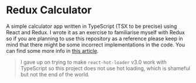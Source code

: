 # Redux Calculator
A simple calculator app written in TypeScript (TSX to be precise) using React and Redux. I wrote it as an exercise to familiarise myself with Redux so if you are planning to use this repository as a reference please keep in mind that there might be some incorrect implementations in the code. You can find some more info in [this article](getting-started-with-redux-react).

> I gave up on trying to make `react-hot-loader` v3.0 work with TypeScript so this project does not use hot loading, which is shameful but not the end of the world.
